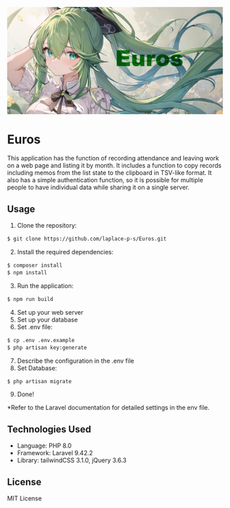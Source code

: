 <div><img src="./doc/images/main_banner.png" alt="Euros main banner" /></div>

# Euros
This application has the function of recording attendance and leaving work on a web page and listing it by month.
It includes a function to copy records including memos from the list state to the clipboard in TSV-like format.
It also has a simple authentication function, so it is possible for multiple people to have individual data while sharing it on a single server.

## Usage
1. Clone the repository:
```bash
$ git clone https://github.com/laplace-p-s/Euros.git
```
2. Install the required dependencies:
```bash
$ composer install
$ npm install
```
3. Run the application:
```bash
$ npm run build
```
4. Set up your web server
5. Set up your database
6. Set .env file:
```bash
$ cp .env .env.example
$ php artisan key:generate
```
7. Describe the configuration in the .env file
8. Set Database:
```bash
$ php artisan migrate
```
9. Done!  

*Refer to the Laravel documentation for detailed settings in the env file.

## Technologies Used
- Language: PHP 8.0
- Framework: Laravel 9.42.2
- Library: tailwindCSS 3.1.0, jQuery 3.6.3


## License
MIT License
